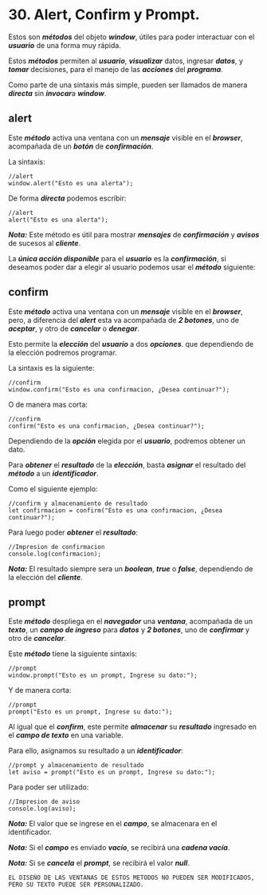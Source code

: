 
# 30. Alert, Confirm y Prompt.

Estos son ***métodos*** del objeto ***window***, útiles para poder interactuar con el ***usuario*** de una forma muy rápida.

Estos ***métodos*** permiten al ***usuario***, ***visualizar*** datos, ingresar ***datos***, y ***tomar*** decisiones, para el manejo de las ***acciones*** del ***programa***. 

Como parte de una sintaxis más simple, pueden ser llamados de manera ***directa*** sin ***invocar***a ***window***.

## alert

Este ***método*** activa una ventana con un ***mensaje*** visible en el ***browser***, acompañada de un ***botón*** de ***confirmación***.

La sintaxis:

~~~
//alert
window.alert("Esto es una alerta");
~~~

De forma ***directa*** podemos escribir:

~~~
//alert
alert("Esto es una alerta");
~~~

***Nota:*** Este método es útil para mostrar ***mensajes*** de ***confirmación*** y ***avisos*** de sucesos al ***cliente***.

La ***única acción disponible*** para el ***usuario*** es la ***confirmación***, si deseamos poder dar a elegir al usuario podemos usar el ***método*** siguiente:

## confirm

Este ***método*** activa una ventana con un ***mensaje*** visible en el ***browser***, pero, a diferencia del ***alert*** esta va acompañada de  ***2 botones***, uno de ***aceptar***, y otro de ***cancelar*** o ***denegar***.

Esto permite la ***elección*** del ***usuario*** a dos ***opciones***. que dependiendo de la elección podremos programar.

La sintaxis es la siguiente:

~~~
//confirm
window.confirm("Esto es una confirmacion, ¿Desea continuar?");
~~~

O de manera mas corta:

~~~
//confirm
confirm("Esto es una confirmacion, ¿Desea continuar?");
~~~

Dependiendo de la ***opción*** elegida por el ***usuario***, podremos obtener un dato.

Para ***obtener*** el ***resultado*** de la ***elección***, basta ***asignar*** el resultado del ***método*** a un ***identificador***.

Como el siguiente ejemplo:

~~~
//confirm y almacenamiento de resultado
let confirmacion = confirm("Esto es una confirmacion, ¿Desea continuar?");
~~~

Para luego poder ***obtener*** el ***resultado***:

~~~
//Impresion de confirmacion
console.log(confirmacion);
~~~

***Nota:*** El resultado siempre sera un ***boolean***, ***true*** o ***false***, dependiendo de la elección del ***cliente***.

## prompt

Este ***método*** despliega en el ***navegador*** una ***ventana***, acompañada de un ***texto***, un ***campo de ingreso*** para ***datos*** y ***2 botones***, uno de ***confirmar*** y otro de ***cancelar***.

Este ***método*** tiene la siguiente sintaxis:

~~~
//prompt
window.prompt("Esto es un prompt, Ingrese su dato:");
~~~

Y de manera corta:

~~~
//prompt
prompt("Esto es un prompt, Ingrese su dato:");
~~~

Al igual que el ***confirm***, este permite ***almacenar*** su ***resultado*** ingresado en el ***campo de texto*** en una variable.

Para ello, asignamos su resultado a un ***identificador***:

~~~
//prompt y almacenamiento de resultado  
let aviso = prompt("Esto es un prompt, Ingrese su dato:");
~~~

Para poder ser utilizado:

~~~
//Impresion de aviso
console.log(aviso);
~~~

***Nota:*** El valor que se ingrese en el ***campo***, se almacenara en el identificador.

***Nota:*** Si el ***campo*** es enviado ***vacío***, se recibirá una ***cadena vacía***.

***Nota:*** Si se ***cancela*** el ***prompt***, se recibirá el valor ***null***.


	EL DISEÑO DE LAS VENTANAS DE ESTOS METODOS NO PUEDEN SER MODIFICADOS, PERO SU TEXTO PUEDE SER PERSONALIZADO.



